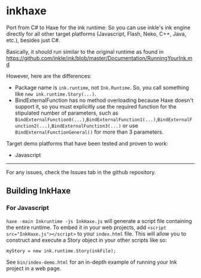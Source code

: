 # inkhaxe
Port from C# to Haxe for the ink runtime: So you can use inkle's ink engine directly for all other target platforms (Javascript, Flash, Neko, C++, Java, etc.), besides just C#.

Basically, it should run similar to the original runtime as found in https://github.com/inkle/ink/blob/master/Documentation/RunningYourInk.md
	
However, here are the differences:
	
- Package name is `ink.runtime`, not `Ink.Runtime`. So, you call something like `new ink.runtime.Story(...)`.
- BindExternalFunction has no method overloading because Haxe doesn't support it, so you must explicitly use the required function for the stipulated number of parameters, such as `BindExternalFunction0(...)`,`BindExternalFunction1(...)`,`BindExternalFunction2(...)`,`BindExternalFunction3(...)`  or use `BindExternalFunctionGeneral()` for more than 3 parameters.

Target demo platforms that have been tested and proven to work:
- Javascript

____

For any issues, check the Issues tab in the github repository.

## Building InkHaxe

### For Javascript

`haxe -main Inkruntime -js InkHaxe.js` will generate a script file containing the entire runtime.
To embed it in your web projects, add `<script src="InkHaxe.js"></script>` to your `index.html` file. This will allow you to construct and execute a Story object in your other scripts like so:
```
myStory = new ink.runtime.Story(inkFile);
```

See `bin/index-demo.html` for an in-depth example of running your Ink project in a web page.